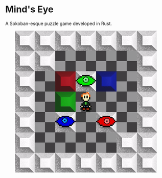 # Mind's Eye

A Sokoban-esque puzzle game developed in Rust.

<p align="center">
  <img src="preview/preview.gif">
</p>
